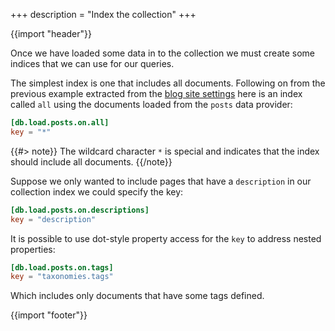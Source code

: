 +++
description = "Index the collection"
+++

{{import "header"}}

Once we have loaded some data in to the collection we must create some indices that we can use for our queries.

The simplest index is one that includes all documents. Following on from the previous example extracted from the [blog site settings][blog-site-settings] here is an index called `all` using the documents loaded from the `posts` data provider:

```toml
[db.load.posts.on.all]
key = "*"
```
{{#> note}}
The wildcard character `*` is special and indicates that the index should include all documents.
{{/note}}

Suppose we only wanted to include pages that have a `description` in our collection index we could specify the key:

```toml
[db.load.posts.on.descriptions]
key = "description"
```

It is possible to use dot-style property access for the `key` to address nested properties:

```toml
[db.load.posts.on.tags]
key = "taxonomies.tags"
```

Which includes only documents that have some tags defined.

{{import "footer"}}

[blog-site-settings]: https://github.com/uwe-app/blueprints/blob/main/blog/site.toml
